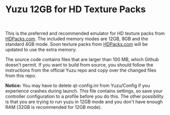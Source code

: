 <h1>Yuzu 12GB for HD Texture Packs</h1>
<br>
<p>This is the preferred and recommended emulator for HD texture packs from <a href="https://www.hdpacks.com">HDPacks.com</a>. The included memory modes are 12GB, 8GB and the standard 4GB mode. Soon texture packs from <a href="https://www.hdpacks.com">HDPacks.com</a> will be updated to use the extra memory.</p>
<p>The source code contains files that are larger than 100 MB, which Github doesn't permit. If you want to build from source, you should follow the instructions from the official Yuzu repo and copy over the changed files from this repo.</p>
<p><b>Notice:</b> You may have to delete qt-config.ini from Yuzu/Config if you experience crashes during launch. This file contains settings, so save your controller configuration to a profile before you do this. The other possibility is that you are trying to run yuzu in 12GB mode and you don't have enough RAM (32GB is recommended for 12GB mode).</p>
